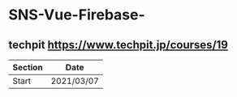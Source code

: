 # SNS-Vue-Firebase-

## techpit https://www.techpit.jp/courses/19
| Section | Date       |
| ----    | ---        |
| Start   | 2021/03/07 |
